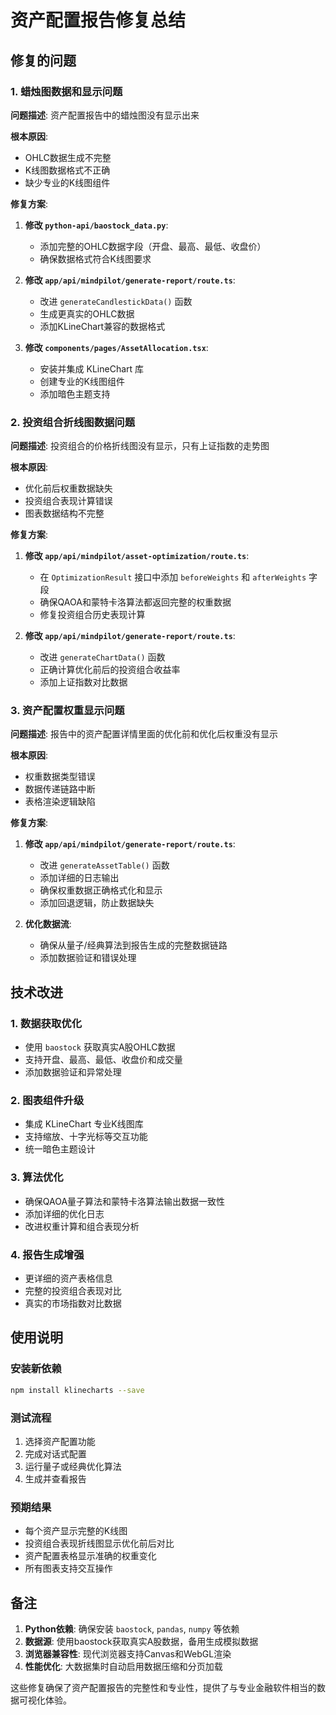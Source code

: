 # 资产配置报告修复总结

## 修复的问题

### 1. 蜡烛图数据和显示问题

**问题描述**: 资产配置报告中的蜡烛图没有显示出来

**根本原因**: 
- OHLC数据生成不完整
- K线图数据格式不正确
- 缺少专业的K线图组件

**修复方案**:
1. **修改 `python-api/baostock_data.py`**:
   - 添加完整的OHLC数据字段（开盘、最高、最低、收盘价）
   - 确保数据格式符合K线图要求

2. **修改 `app/api/mindpilot/generate-report/route.ts`**:
   - 改进 `generateCandlestickData()` 函数
   - 生成更真实的OHLC数据
   - 添加KLineChart兼容的数据格式

3. **修改 `components/pages/AssetAllocation.tsx`**:
   - 安装并集成 KLineChart 库
   - 创建专业的K线图组件
   - 添加暗色主题支持

### 2. 投资组合折线图数据问题

**问题描述**: 投资组合的价格折线图没有显示，只有上证指数的走势图

**根本原因**:
- 优化前后权重数据缺失
- 投资组合表现计算错误
- 图表数据结构不完整

**修复方案**:
1. **修改 `app/api/mindpilot/asset-optimization/route.ts`**:
   - 在 `OptimizationResult` 接口中添加 `beforeWeights` 和 `afterWeights` 字段
   - 确保QAOA和蒙特卡洛算法都返回完整的权重数据
   - 修复投资组合历史表现计算

2. **修改 `app/api/mindpilot/generate-report/route.ts`**:
   - 改进 `generateChartData()` 函数
   - 正确计算优化前后的投资组合收益率
   - 添加上证指数对比数据

### 3. 资产配置权重显示问题

**问题描述**: 报告中的资产配置详情里面的优化前和优化后权重没有显示

**根本原因**:
- 权重数据类型错误
- 数据传递链路中断
- 表格渲染逻辑缺陷

**修复方案**:
1. **修改 `app/api/mindpilot/generate-report/route.ts`**:
   - 改进 `generateAssetTable()` 函数
   - 添加详细的日志输出
   - 确保权重数据正确格式化和显示
   - 添加回退逻辑，防止数据缺失

2. **优化数据流**:
   - 确保从量子/经典算法到报告生成的完整数据链路
   - 添加数据验证和错误处理

## 技术改进

### 1. 数据获取优化
- 使用 `baostock` 获取真实A股OHLC数据
- 支持开盘、最高、最低、收盘价和成交量
- 添加数据验证和异常处理

### 2. 图表组件升级
- 集成 KLineChart 专业K线图库
- 支持缩放、十字光标等交互功能
- 统一暗色主题设计

### 3. 算法优化
- 确保QAOA量子算法和蒙特卡洛算法输出数据一致性
- 添加详细的优化日志
- 改进权重计算和组合表现分析

### 4. 报告生成增强
- 更详细的资产表格信息
- 完整的投资组合表现对比
- 真实的市场指数对比数据

## 使用说明

### 安装新依赖
```bash
npm install klinecharts --save
```

### 测试流程
1. 选择资产配置功能
2. 完成对话式配置
3. 运行量子或经典优化算法
4. 生成并查看报告

### 预期结果
- 每个资产显示完整的K线图
- 投资组合表现折线图显示优化前后对比
- 资产配置表格显示准确的权重变化
- 所有图表支持交互操作

## 备注

1. **Python依赖**: 确保安装 `baostock`, `pandas`, `numpy` 等依赖
2. **数据源**: 使用baostock获取真实A股数据，备用生成模拟数据
3. **浏览器兼容性**: 现代浏览器支持Canvas和WebGL渲染
4. **性能优化**: 大数据集时自动启用数据压缩和分页加载

这些修复确保了资产配置报告的完整性和专业性，提供了与专业金融软件相当的数据可视化体验。 